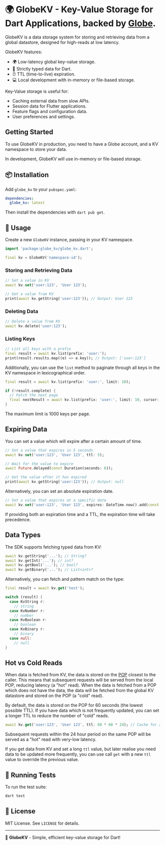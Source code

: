 # 🌍 GlobeKV - Key-Value Storage for Dart Applications, backed by [Globe](https://globe.dev).

GlobeKV is a data storage system for storing and retrieving data from a global datastore, designed for high-reads at low latency. 

GlobeKV features:

- 🌍 Low-latency global key-value storage.
- 🎯 Strictly typed data for Dart.
- ⏰ TTL (time-to-live) expiration.
- 💻 Local development with in-memory or file-based storage.

Key-Value storage is useful for:

- Caching external data from slow APIs.
- Session data for Flutter applications.
- Feature flags and configuration data.
- User preferences and settings.

## Getting Started

To use GlobeKV in production, you need to have a Globe account, and a KV namespace to store your data.

In development, GlobeKV will use in-memory or file-based storage.

## 📦 Installation

Add `globe_kv` to your `pubspec.yaml`:

```yaml
dependencies:
  globe_kv: latest
```

Then install the dependencies with `dart pub get`.

## 🔧 Usage

Create a new `GlobeKV` instance, passing in your KV namespace.

```dart
import 'package:globe_kv/globe_kv.dart';

final kv = GlobeKV('namespace-id');
```

### Storing and Retrieving Data

```dart
// Set a value in KV
await kv.set('user:123', 'User 123');

// Get a value from KV
print(await kv.getString('user:123')); // Output: User 123
```

### Deleting Data

```dart
// Delete a value from KV
await kv.delete('user:123');
```

### Listing Keys

```dart
// List all keys with a prefix
final result = await kv.list(prefix: 'user:');
print(result.results.map((e) => e.key)); // Output: ['user:123']
```

Additionally, you can use the `list` method to paginate through all keys in the KV namespace in lexicographical order.

```dart
final result = await kv.list(prefix: 'user:', limit: 10); 

if (!result.complete) {
  // Fetch the next page
  final nextResult = await kv.list(prefix: 'user:', limit: 10, cursor: result.cursor!);
}
```

The maximum limit is 1000 keys per page.

## Expiring Data

You can set a value which will expire after a certain amount of time.

```dart
// Set a value that expires in 5 seconds
await kv.set('user:123', 'User 123', ttl: 5);

// Wait for the value to expire
await Future.delayed(const Duration(seconds: 6));

// Get the value after it has expired
print(await kv.getString('user:123')); // Output: null
```

Alternatively, you can set an absolute expiration date.

```dart
// Set a value that expires at a specific date
await kv.set('user:123', 'User 123', expires: DateTime.now().add(const Duration(seconds: 60)));
```

If providing both an expiration time and a TTL, the expiration time will take precedence.

## Data Types

The SDK supports fetching typed data from KV:

```dart
await kv.getString('...'); // String?
await kv.getInt('...'); // int?
await kv.getBool('...'); // bool?
await kv.getBinary('...'); // List<int>?
```

Alternatively, you can fetch and pattern match on the type:

```dart
final result = await kv.get('test');

switch (result) {
  case KvString r:
    // string
  case KvNumber r:
    // number
  case KvBoolean r:
    // boolean
  case KvBinary r:
    // binary
  case null:
    // null
}
```

## Hot vs Cold Reads

When data is fetched from KV, the data is stored on the [POP](https://en.wikipedia.org/wiki/Point_of_presence) closest to the caller. This means that subsequent requests will be served from the local POP, reducing latency (a "hot" read). When the data is fetched from a POP which does not have the data, the data will be fetched from the global KV datastore and stored on the POP (a "cold" read).

By default, the data is stored on the POP for 60 seconds (the lowest possible TTL). If you have data which is not frequently updated, you can set a longer TTL to reduce the number of "cold" reads.

```dart
await kv.get('user:123', 'User 123', ttl: 60 * 60 * 24); // Cache for 24 hours
``` 

Subsequent requests within the 24 hour period on the same POP will be served as a "hot" read with very-low latency.

If you get data from KV and set a long `ttl` value, but later realise you need data to be updated more frequently, you can use call `get` with a new `ttl` value to override the previous value.

## 🧪 Running Tests

To run the test suite:

```sh
dart test
```

## 📜 License

MIT License. See `LICENSE` for details.

---

🚀 **GlobeKV** - Simple, efficient key-value storage for Dart!
